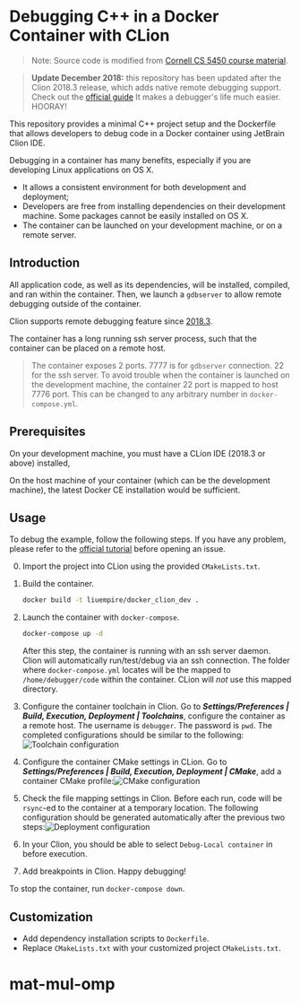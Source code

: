 # Debugging C++ in a Docker Container with CLion

> Note: Source code is modified from [Cornell CS 5450 course material](
https://pages.github.coecis.cornell.edu/cs5450/website/assignments/p1/docker.html).

> **Update December 2018:** this repository has been updated after the Clion 2018.3 release, which adds native remote debugging support.
Check out the [official guide](https://blog.jetbrains.com/clion/2018/09/initial-remote-dev-support-clion/) It makes a debugger's life much easier. HOORAY!

This repository provides a minimal C++ project setup and the Dockerfile that
allows developers to debug code in a Docker container using JetBrain Clion IDE.

Debugging in a container has many benefits, especially if you are developing
Linux applications on OS X.

+ It allows a consistent environment for both development and deployment;
+ Developers are free from installing dependencies on their development
machine. Some packages cannot be easily installed on OS X.
+ The container can be launched on your development machine, or on a remote server.

## Introduction

All application code, as well as its dependencies, will be installed, compiled, and ran within the container.
Then, we launch a `gdbserver` to allow remote debugging outside of the container.

Clion supports remote debugging feature since [2018.3](https://blog.jetbrains.com/clion/2018/09/initial-remote-dev-support-clion/).

The container has a long running ssh server process, such that the container can
be placed on a remote host.

> The container exposes 2 ports. 7777 is for `gdbserver` connection. 22 for the
ssh server. To avoid trouble when the container is launched on the development
machine, the container 22 port is mapped to host 7776 port. This can be changed
to any arbitrary number in `docker-compose.yml`.

## Prerequisites

On your development machine, you must have a CLion IDE (2018.3 or above) installed,

On the host machine of your container (which can be the development machine),
the latest Docker CE installation would be sufficient.

## Usage

To debug the example, follow the following steps. If you have any problem, please refer to the [official tutorial](https://blog.jetbrains.com/clion/2018/09/initial-remote-dev-support-clion/) before opening an issue.

0. Import the project into CLion using the provided `CMakeLists.txt`.

0. Build the container.

    ```bash
    docker build -t liuempire/docker_clion_dev .
    ```

0. Launch the container with `docker-compose`.

    ```bash
    docker-compose up -d
    ```
    After this step, the container is running with an ssh server daemon. Clion will automatically run/test/debug via an ssh connection. The folder where `docker-compose.yml` locates will be the mapped to `/home/debugger/code` within the container. CLion will *not* use this mapped directory.

0. Configure the container toolchain in Clion. Go to ***Settings/Preferences | Build, Execution, Deployment | Toolchains***, configure the container as a remote host. The username is `debugger`. The password is `pwd`. The completed configurations should be similar to the following: ![Toolchain configuration](configs/toolchain-config.png)

0. Configure the container CMake settings in CLion. Go to ***Settings/Preferences | Build, Execution, Deployment | CMake***, add a container CMake profile:![CMake configuration](configs/cmake-config.png)

0. Check the file mapping settings in Clion. Before each run, code will be `rsync`-ed to the container at a temporary location. The following configuration should be generated automatically after the previous two steps:![Deployment configuration](configs/deployment-auto-config.png)

0. In your Clion, you should be able to select `Debug-Local container` in before execution.

0. Add breakpoints in Clion. Happy debugging!

To stop the container, run `docker-compose down`.

## Customization

+ Add dependency installation scripts to `Dockerfile`.
+ Replace `CMakeLists.txt` with your customized project `CMakeLists.txt`.
# mat-mul-omp

